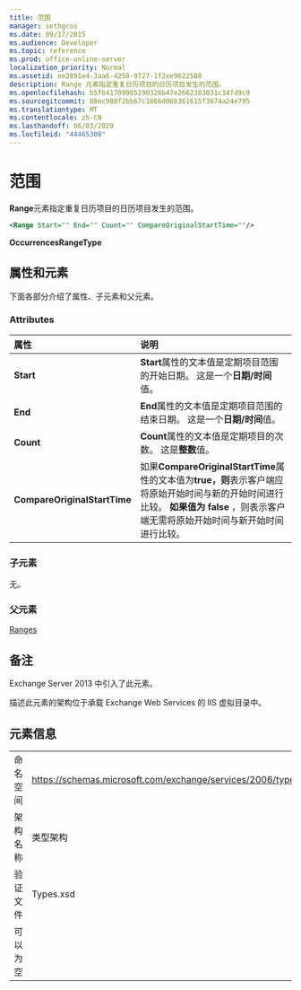 ```yaml
---
title: 范围
manager: sethgros
ms.date: 09/17/2015
ms.audience: Developer
ms.topic: reference
ms.prod: office-online-server
localization_priority: Normal
ms.assetid: ee2891e4-3aa6-4258-9727-1f2ee9622508
description: Range 元素指定重复日历项目的日历项目发生的范围。
ms.openlocfilehash: b5fb41709905290326b47e2662383031c34fd9c9
ms.sourcegitcommit: 88ec988f2bb67c1866d06b361615f3674a24e795
ms.translationtype: MT
ms.contentlocale: zh-CN
ms.lasthandoff: 06/03/2020
ms.locfileid: "44465308"
---
```

# <a name="range"></a>范围

**Range**元素指定重复日历项目的日历项目发生的范围。 
  
```XML
<Range Start="" End="" Count="" CompareOriginalStartTime=""/>
```

 **OccurrencesRangeType**
## <a name="attributes-and-elements"></a>属性和元素

下面各部分介绍了属性、子元素和父元素。
  
### <a name="attributes"></a>Attributes

|**属性**|**说明**|
|:-----|:-----|
|**Start** <br/> |**Start**属性的文本值是定期项目范围的开始日期。 这是一个**日期/时间**值。  <br/> |
|**End** <br/> |**End**属性的文本值是定期项目范围的结束日期。 这是一个**日期/时间**值。  <br/> |
|**Count** <br/> |**Count**属性的文本值是定期项目的次数。 这是**整数**值。  <br/> |
|**CompareOriginalStartTime** <br/> |如果**CompareOriginalStartTime**属性的文本值为**true，则**表示客户端应将原始开始时间与新的开始时间进行比较。 **如果值为 false** ，则表示客户端无需将原始开始时间与新开始时间进行比较。  <br/> |
   
### <a name="child-elements"></a>子元素

无。
  
### <a name="parent-elements"></a>父元素

[Ranges](ranges.md)
  
## <a name="remarks"></a>备注

Exchange Server 2013 中引入了此元素。
  
描述此元素的架构位于承载 Exchange Web Services 的 IIS 虚拟目录中。
  
## <a name="element-information"></a>元素信息

|||
|:-----|:-----|
|命名空间  <br/> |https://schemas.microsoft.com/exchange/services/2006/types  <br/> |
|架构名称  <br/> |类型架构  <br/> |
|验证文件  <br/> |Types.xsd  <br/> |
|可以为空  <br/> ||
   

